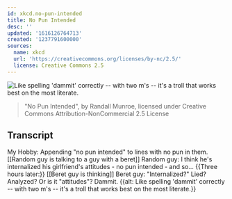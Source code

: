 ```yaml
---
id: xkcd.no-pun-intended
title: No Pun Intended
desc: ''
updated: '1616126764713'
created: '1237791600000'
sources:
  name: xkcd
  url: 'https://creativecommons.org/licenses/by-nc/2.5/'
  license: Creative Commons 2.5
---
```

![Like spelling 'dammit' correctly -- with two m's -- it's a troll that works best on the most literate.](https://imgs.xkcd.com/comics/no_pun_intended.png)
> "No Pun Intended", by Randall Munroe, licensed under Creative Commons Attribution-NonCommercial 2.5 License

## Transcript
My Hobby: Appending "no pun intended" to lines with no pun in them.
[[Random guy is talking to a guy with a beret]]
Random guy: I think he's internalized his girlfriend's attitudes - no pun intended - and so...
{{Three hours later:}}
[[Beret guy is thinking]]
Beret guy: "Internalized?" Lied? Analyzed? Or is it "attitudes"? Dammit.
{{alt: Like spelling 'dammit' correctly -- with two m's -- it's a troll that works best on the most literate.}}
